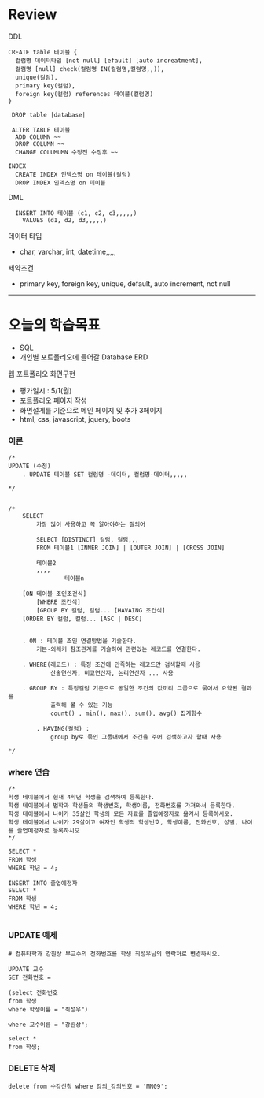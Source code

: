 # Review
DDL
```
CREATE table 테이블 {
  컬럼명 데이터타입 [not null] [efault] [auto increatment],
  컬럼명 [null] check(컬럼명 IN(컬럼명,컬럼명,,)),
  unique(컬럼),
  primary key(컬럼),
  foreign key(컬럼) references 테이블(컬럼명)
}

 DROP table |database|
 
 ALTER TABLE 테이블
  ADD COLUMN ~~
  DROP COLUMN ~~
  CHANGE COLUMUMN 수정전 수정후 ~~
  
INDEX
  CREATE INDEX 인덱스명 on 테이블(컬럼)
  DROP INDEX 인덱스명 on 테이블
```

DML
```
  INSERT INTO 테이블 (c1, c2, c3,,,,,)
    VALUES (d1, d2, d3,,,,,)
```

데이터 타입
- char, varchar, int, datetime,,,,,

제약조건
- primary key, foreign key, unique, default, auto increment, not null


-----------------------------------------------------------------------------------------------

# 오늘의 학습목표
- SQL
- 개인별 포트폴리오에 들어갈 Database ERD


웹 포트폴리오 화면구현
- 평가일시 : 5/1(월)
- 포트폴리오 페이지 작성
- 화면설계를 기준으로 메인 페이지 및 추가 3페이지
- html, css, javascript, jquery, boots



### 이론
```
/*
UPDATE (수정)
	. UPDATE 테이블 SET 컬럼명 -데이터, 컬럼명-데이터,,,,,

*/


/*
	SELECT
		가장 많이 사용하고 꼭 알아야하는 질의어
        
        SELECT [DISTINCT] 컬럼, 컬럼,,,
		FROM 테이블1 [INNER JOIN] | [OUTER JOIN] | [CROSS JOIN]
            
		테이블2
		,,,,
                테이블n
                
	[ON 테이블 조인조건식]
        [WHERE 조건식]
        [GROUP BY 컬럼, 컬럼... [HAVAING 조건식]
	[ORDER BY 컬럼, 컬럼... [ASC | DESC]
        
        
	. ON : 테이블 조인 연결방법을 기술한다.
		기본-외래키 참조관계를 기술하여 관련있는 레코드를 연결한다.
            
	. WHERE(레코드) : 특정 조건에 만족하는 레코드만 검색할때 사용
			산술연산자, 비교연산자, 논리연산자 ... 사용
                
 	. GROUP BY : 특정컬럼 기준으로 동일한 조건의 값끼리 그룹으로 묶어서 요약된 결과를
			출력해 볼 수 있는 기능
			count() , min(), max(), sum(), avg() 집계함수
	
        . HAVING(컬럼) :
			group by로 묶인 그룹내에서 조건을 주어 검색하고자 할때 사용
				
*/

```



### where 연습
```mysql
/*
학생 테이블에서 현재 4학년 학생을 검색하여 등록한다.
학생 테이블에서 법학과 학생들의 학생번호, 학생이름, 전화번호를 가져와서 등록한다.
학생 테이블에서 나이가 35살인 학생의 모든 자료를 졸업예정자로 옮겨서 등록하시오.
학생 테이블에서 나이가 29살이고 여자인 학생의 학생번호, 학생이름, 전화번호, 성별, 나이를 졸업예정자로 등록하시오
*/

SELECT *
FROM 학생
WHERE 학년 = 4;

INSERT INTO 졸업예정자
SELECT *
FROM 학생
WHERE 학년 = 4;


```

### UPDATE 예제
```mysql
# 컴퓨타학과 강원상 부교수의 전화번호를 학생 최성우님의 연락처로 변경하시오.

UPDATE 교수
SET 전화번호 =

(select 전화번호
from 학생
where 학생이름 = "최성우")

where 교수이름 = "강원상";

select *
from 학생;
```

### DELETE 삭제
```mysql
delete from 수강신청 where 강의_강의번호 = 'MN09';
```
